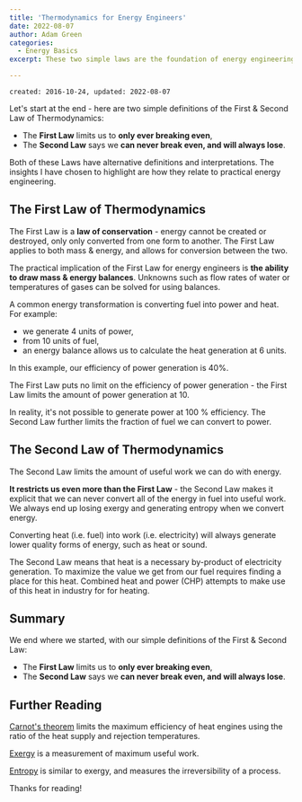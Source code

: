 ```yaml
---
title: 'Thermodynamics for Energy Engineers'
date: 2022-08-07
author: Adam Green
categories:
  - Energy Basics
excerpt: These two simple laws are the foundation of energy engineering.

---
```


```
created: 2016-10-24, updated: 2022-08-07
```


Let's start at the end - here are two simple definitions of the First & Second Law of Thermodynamics:

- The **First Law** limits us to **only ever breaking even**,
- The **Second Law** says we **can never break even, and will always lose**.

Both of these Laws have alternative definitions and interpretations.  The insights I have chosen to highlight are how they relate to practical energy engineering.


## The First Law of Thermodynamics

The First Law is a **law of conservation** - energy cannot be created or destroyed, only only converted from one form to another.  The First Law applies to both mass & energy, and allows for conversion between the two.

The practical implication of the First Law for energy engineers is **the ability to draw mass & energy balances**.  Unknowns such as flow rates of water or temperatures of gases can be solved for using balances.

A common energy transformation is converting fuel into power and heat.  For example:

- we generate 4 units of power,
- from 10 units of fuel,
- an energy balance allows us to calculate the heat generation at 6 units.

In this example, our efficiency of power generation is 40%.  

The First Law puts no limit on the efficiency of power generation - the First Law limits the amount of power generation at 10.  

In reality, it's not possible to generate power at 100 % efficiency.  The Second Law further limits the fraction of fuel we can convert to power.

## The Second Law of Thermodynamics

The Second Law limits the amount of useful work we can do with energy.  

**It restricts us even more than the First Law** - the Second Law makes it explicit that we can never convert all of the energy in fuel into useful work.  We always end up losing exergy and generating entropy when we convert energy.

Converting heat (i.e. fuel) into work (i.e. electricity) will always generate lower quality forms of energy, such as heat or sound.

The Second Law means that heat is a necessary by-product of electricity generation. To maximize the value we get from our fuel requires finding a place for this heat. Combined heat and power (CHP) attempts to make use of this heat in industry for for heating.

## Summary

We end where we started, with our simple definitions of the First & Second Law:

- The **First Law** limits us to **only ever breaking even**,
- The **Second Law** says we **can never break even, and will always lose**.


## Further Reading

[Carnot's theorem](https://en.wikipedia.org/wiki/Carnot%27s_theorem_(thermodynamics)) limits the maximum efficiency of heat engines using the ratio of the heat supply and rejection temperatures.

[Exergy](https://en.wikipedia.org/wiki/Exergy) is a measurement of maximum useful work.

[Entropy](https://en.wikipedia.org/wiki/Entropy#Second_law_of_thermodynamics) is similar to exergy, and measures the irreversibility of a process.

Thanks for reading!
